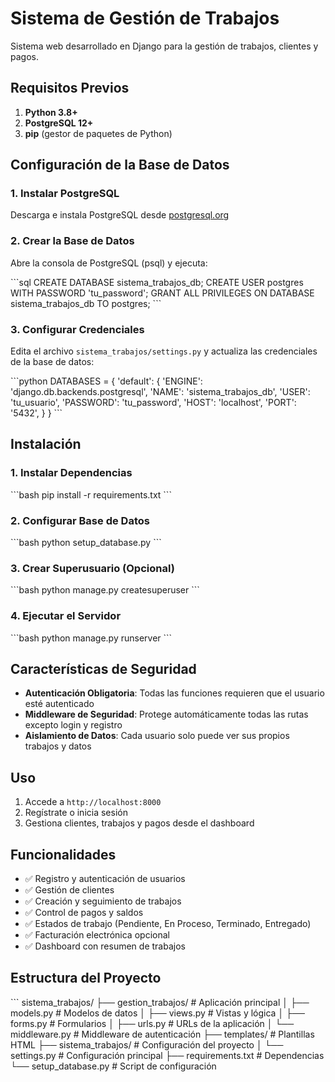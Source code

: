 # Sistema de Gestión de Trabajos

Sistema web desarrollado en Django para la gestión de trabajos, clientes y pagos.

## Requisitos Previos

1. **Python 3.8+**
2. **PostgreSQL 12+**
3. **pip** (gestor de paquetes de Python)

## Configuración de la Base de Datos

### 1. Instalar PostgreSQL
Descarga e instala PostgreSQL desde [postgresql.org](https://www.postgresql.org/download/)

### 2. Crear la Base de Datos
Abre la consola de PostgreSQL (psql) y ejecuta:

\`\`\`sql
CREATE DATABASE sistema_trabajos_db;
CREATE USER postgres WITH PASSWORD 'tu_password';
GRANT ALL PRIVILEGES ON DATABASE sistema_trabajos_db TO postgres;
\`\`\`

### 3. Configurar Credenciales
Edita el archivo `sistema_trabajos/settings.py` y actualiza las credenciales de la base de datos:

\`\`\`python
DATABASES = {
    'default': {
        'ENGINE': 'django.db.backends.postgresql',
        'NAME': 'sistema_trabajos_db',
        'USER': 'tu_usuario',
        'PASSWORD': 'tu_password',
        'HOST': 'localhost',
        'PORT': '5432',
    }
}
\`\`\`

## Instalación

### 1. Instalar Dependencias
\`\`\`bash
pip install -r requirements.txt
\`\`\`

### 2. Configurar Base de Datos
\`\`\`bash
python setup_database.py
\`\`\`

### 3. Crear Superusuario (Opcional)
\`\`\`bash
python manage.py createsuperuser
\`\`\`

### 4. Ejecutar el Servidor
\`\`\`bash
python manage.py runserver
\`\`\`

## Características de Seguridad

- **Autenticación Obligatoria**: Todas las funciones requieren que el usuario esté autenticado
- **Middleware de Seguridad**: Protege automáticamente todas las rutas excepto login y registro
- **Aislamiento de Datos**: Cada usuario solo puede ver sus propios trabajos y datos

## Uso

1. Accede a `http://localhost:8000`
2. Regístrate o inicia sesión
3. Gestiona clientes, trabajos y pagos desde el dashboard

## Funcionalidades

- ✅ Registro y autenticación de usuarios
- ✅ Gestión de clientes
- ✅ Creación y seguimiento de trabajos
- ✅ Control de pagos y saldos
- ✅ Estados de trabajo (Pendiente, En Proceso, Terminado, Entregado)
- ✅ Facturación electrónica opcional
- ✅ Dashboard con resumen de trabajos

## Estructura del Proyecto

\`\`\`
sistema_trabajos/
├── gestion_trabajos/          # Aplicación principal
│   ├── models.py             # Modelos de datos
│   ├── views.py              # Vistas y lógica
│   ├── forms.py              # Formularios
│   ├── urls.py               # URLs de la aplicación
│   └── middleware.py         # Middleware de autenticación
├── templates/                # Plantillas HTML
├── sistema_trabajos/         # Configuración del proyecto
│   └── settings.py           # Configuración principal
├── requirements.txt          # Dependencias
└── setup_database.py        # Script de configuración
